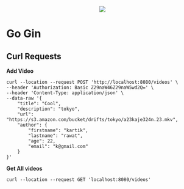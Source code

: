 <p align="center"> <img src="https://miro.medium.com/max/900/1*r72eZxfLab9ZQP6R6xJ1tg.png"> </p>

# Go Gin

## Curl Requests

<b> Add Video </b>

```shell
curl --location --request POST 'http://localhost:8080/videos' \
--header 'Authorization: Basic Z29naW46Z29naW5wd2Q=' \
--header 'Content-Type: application/json' \
--data-raw '{
    "title": "Cool",
    "description": "tokyo",
    "url": "https://s3.amazon.com/bucket/drifts/tokyo/a23kaje324n.23.mkv",
    "author": {
        "firstname": "kartik",
        "lastname": "rawat",
        "age": 22,
        "email": "k@gmail.com"
    }
}'
```

<b>Get All videos</b>

```shell
curl --location --request GET 'localhost:8080/videos'
```
